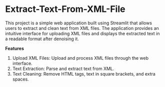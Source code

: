 # Extract-Text-From-XML-File
This project is a simple web application built using Streamlit that allows users to extract and clean text from XML files. The application provides an intuitive interface for uploading XML files and displays the extracted text in a readable format after denoising it.

**Features**

1. Upload XML Files: Upload and process XML files through the web interface.
2. Text Extraction: Parse and extract text from XML.
3. Text Cleaning: Remove HTML tags, text in square brackets, and extra spaces.
